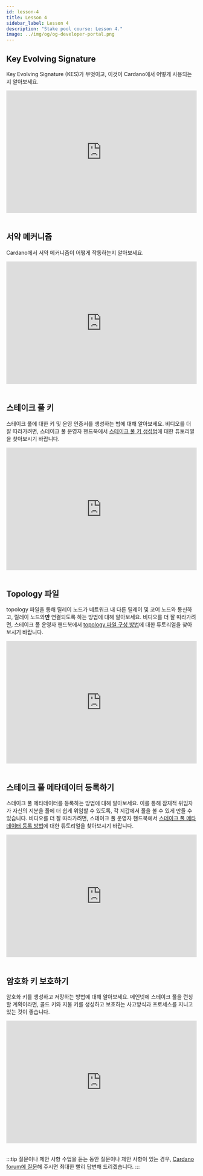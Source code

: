 ```yaml
---
id: lesson-4
title: Lesson 4
sidebar_label: Lesson 4
description: "Stake pool course: Lesson 4."
image: ../img/og/og-developer-portal.png
---
```


## Key Evolving Signature

Key Evolving Signature (KES)가 무엇이고, 이것이 Cardano에서 어떻게 사용되는지 알아보세요.

<iframe width="100%" height="325" src="https://www.youtube.com/embed/JIIAV_xdvFY" frameborder="0" allow="accelerometer; autoplay; clipboard-write; encrypted-media; gyroscope; picture-in-picture; fullscreen;"></iframe>
<br/><br/>

## 서약 메커니즘

Cardano에서 서약 메커니즘이 어떻게 작동하는지 알아보세요.

<iframe width="100%" height="325" src="https://www.youtube.com/embed/PCqvFMTGu3o" frameborder="0" allow="accelerometer; autoplay; clipboard-write; encrypted-media; gyroscope; picture-in-picture; fullscreen;"></iframe>
<br/><br/>

## 스테이크 풀 키

스테이크 풀에 대한 키 및 운영 인증서를 생성하는 법에 대해 알아보세요. 비디오를 더 잘 따라가려면, 스테이크 풀 운영자 핸드북에서 [스테이크 풀 키 생성법](/docs/stake-pool-course/handbook/generate-stake-pool-keys)에 대한 튜토리얼을 찾아보시기 바랍니다.

<iframe width="100%" height="325" src="https://www.youtube.com/embed/iZvmTuTiwoI" frameborder="0" allow="accelerometer; autoplay; clipboard-write; encrypted-media; gyroscope; picture-in-picture; fullscreen;"></iframe>
<br/><br/>


## Topology 파일

topology 파일을 통해 릴레이 노드가 네트워크 내 다른 릴레이 및 코어 노드와 통신하고, 릴레이 노드와**만** 연결되도록 하는 방법에 대해 알아보세요. 비디오를 더 잘 따라가려면, 스테이크 풀 운영자 핸드북에서 [topology 파일 구성 방법](/docs/stake-pool-course/handbook/configure-topology-files)에 대한 튜토리얼을 찾아보시기 바랍니다.

<iframe width="100%" height="325" src="https://www.youtube.com/embed/x8b5V32mVOU" frameborder="0" allow="accelerometer; autoplay; clipboard-write; encrypted-media; gyroscope; picture-in-picture; fullscreen;"></iframe>
<br/><br/>


## 스테이크 풀 메타데이터 등록하기

스테이크 풀 메타데이터를 등록하는 방법에 대해 알아보세요. 이를 통해 잠재적 위임자가 자신의 지분을 풀에 더 쉽게 위임할 수 있도록, 각 지갑에서 풀을 볼 수 있게 만들 수 있습니다. 비디오를 더 잘 따라가려면, 스테이크 풀 운영자 핸드북에서 [스테이크 풀 메타데이터 등록 방법](/docs/stake-pool-course/handbook/register-stake-pool-metadata)에 대한 튜토리얼을 찾아보시기 바랍니다.

<iframe width="100%" height="325" src="https://www.youtube.com/embed/OHj0eJ8p4OY" frameborder="0" allow="accelerometer; autoplay; clipboard-write; encrypted-media; gyroscope; picture-in-picture; fullscreen;"></iframe>
<br/><br/>


## 암호화 키 보호하기
암호화 키를 생성하고 저장하는 방법에 대해 알아보세요. 메인넷에 스테이크 풀을 런칭할 계획이라면, 콜드 키와 지불 키를 생성하고 보호하는 사고방식과 프로세스를 지니고 있는 것이 좋습니다.

<iframe width="100%" height="325" src="https://www.youtube.com/embed/fqrAzBAi64c" frameborder="0" allow="accelerometer; autoplay; clipboard-write; encrypted-media; gyroscope; picture-in-picture; fullscreen;"></iframe>
<br/><br/>

:::tip 질문이나 제안 사항
수업을 듣는 동안 질문이나 제안 사항이 있는 경우, [Cardano forum에 질문](https://forum.cardano.org/c/staking-delegation/setup-a-stake-pool/158)해 주시면 최대한 빨리 답변해 드리겠습니다.
:::
